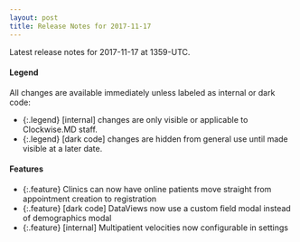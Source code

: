 ```yaml
---
layout: post
title: Release Notes for 2017-11-17
---
```


Latest release notes for 2017-11-17 at 1359-UTC.

<div class='legend' markdown='1'>

#### Legend

All changes are available immediately unless labeled as internal or dark code:

- {:.legend} [internal] changes are only visible or applicable to Clockwise.MD staff.
- {:.legend} [dark code] changes are hidden from general use until made visible at a later date.

</div>

<div class='features' markdown='1'>

#### Features

- {:.feature} Clinics can now have online patients move straight from appointment creation to registration
- {:.feature} [dark code] DataViews now use a custom field modal instead of demographics modal
- {:.feature} [internal] Multipatient velocities now configurable in settings

</div>

